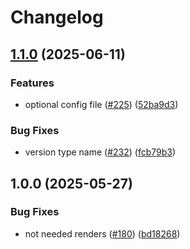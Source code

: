 # Changelog

## [1.1.0](https://github.com/prefapp/daggerverse/compare/kind-v1.0.0...kind-v1.1.0) (2025-06-11)


### Features

* optional config file ([#225](https://github.com/prefapp/daggerverse/issues/225)) ([52ba9d3](https://github.com/prefapp/daggerverse/commit/52ba9d36dc8641033f57a4a69cdf34ea337e314b))


### Bug Fixes

* version type name ([#232](https://github.com/prefapp/daggerverse/issues/232)) ([fcb79b3](https://github.com/prefapp/daggerverse/commit/fcb79b3325a91c2e17a913e51b7ff308b6b61752))

## 1.0.0 (2025-05-27)


### Bug Fixes

* not needed renders ([#180](https://github.com/prefapp/daggerverse/issues/180)) ([bd18268](https://github.com/prefapp/daggerverse/commit/bd182689ab744ec3d8ec0abccbf9ecf375fada51))
